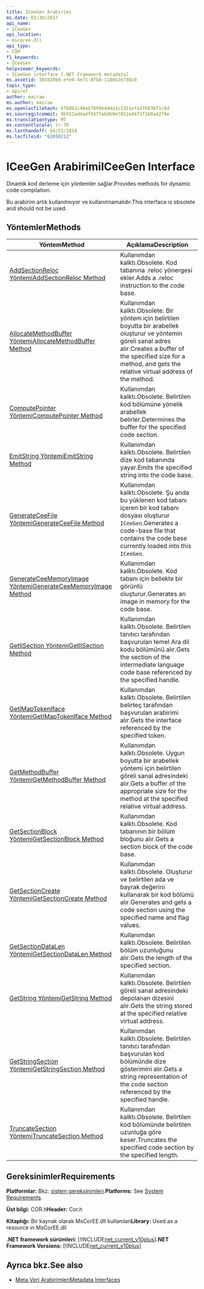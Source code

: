 ```yaml
---
title: ICeeGen Arabirimi
ms.date: 03/30/2017
api_name:
- ICeeGen
api_location:
- mscoree.dll
api_type:
- COM
f1_keywords:
- ICeeGen
helpviewer_keywords:
- ICeeGen interface [.NET Framework metadata]
ms.assetid: 383d20b0-efe9-4e71-8fb8-1186b2e7d0c0
topic_type:
- apiref
author: mairaw
ms.author: mairaw
ms.openlocfilehash: 6fb081c48abf899b44da1c1351efa3f6036f1c8d
ms.sourcegitcommit: 9b552addadfb57fab0b9e7852ed4f1f1b8a42f8e
ms.translationtype: MT
ms.contentlocale: tr-TR
ms.lasthandoff: 04/23/2019
ms.locfileid: "62050213"
---
```

# <a name="iceegen-interface"></a><span data-ttu-id="f8a5d-102">ICeeGen Arabirimi</span><span class="sxs-lookup"><span data-stu-id="f8a5d-102">ICeeGen Interface</span></span>
<span data-ttu-id="f8a5d-103">Dinamik kod derleme için yöntemler sağlar.</span><span class="sxs-lookup"><span data-stu-id="f8a5d-103">Provides methods for dynamic code compilation.</span></span>  
  
 <span data-ttu-id="f8a5d-104">Bu arabirim artık kullanılmıyor ve kullanılmamalıdır.</span><span class="sxs-lookup"><span data-stu-id="f8a5d-104">This interface is obsolete and should not be used.</span></span>  
  
## <a name="methods"></a><span data-ttu-id="f8a5d-105">Yöntemler</span><span class="sxs-lookup"><span data-stu-id="f8a5d-105">Methods</span></span>  
  
|<span data-ttu-id="f8a5d-106">Yöntem</span><span class="sxs-lookup"><span data-stu-id="f8a5d-106">Method</span></span>|<span data-ttu-id="f8a5d-107">Açıklama</span><span class="sxs-lookup"><span data-stu-id="f8a5d-107">Description</span></span>|  
|------------|-----------------|  
|[<span data-ttu-id="f8a5d-108">AddSectionReloc Yöntemi</span><span class="sxs-lookup"><span data-stu-id="f8a5d-108">AddSectionReloc Method</span></span>](../../../../docs/framework/unmanaged-api/metadata/iceegen-addsectionreloc-method.md)|<span data-ttu-id="f8a5d-109">Kullanımdan kalktı.</span><span class="sxs-lookup"><span data-stu-id="f8a5d-109">Obsolete.</span></span> <span data-ttu-id="f8a5d-110">Kod tabanına .reloc yönergesi ekler.</span><span class="sxs-lookup"><span data-stu-id="f8a5d-110">Adds a .reloc instruction to the code base.</span></span>|  
|[<span data-ttu-id="f8a5d-111">AllocateMethodBuffer Yöntemi</span><span class="sxs-lookup"><span data-stu-id="f8a5d-111">AllocateMethodBuffer Method</span></span>](../../../../docs/framework/unmanaged-api/metadata/iceegen-allocatemethodbuffer-method.md)|<span data-ttu-id="f8a5d-112">Kullanımdan kalktı.</span><span class="sxs-lookup"><span data-stu-id="f8a5d-112">Obsolete.</span></span> <span data-ttu-id="f8a5d-113">Bir yöntem için belirtilen boyutta bir arabellek oluşturur ve yöntemin göreli sanal adres alır.</span><span class="sxs-lookup"><span data-stu-id="f8a5d-113">Creates a buffer of the specified size for a method, and gets the relative virtual address of the method.</span></span>|  
|[<span data-ttu-id="f8a5d-114">ComputePointer Yöntemi</span><span class="sxs-lookup"><span data-stu-id="f8a5d-114">ComputePointer Method</span></span>](../../../../docs/framework/unmanaged-api/metadata/iceegen-computepointer-method.md)|<span data-ttu-id="f8a5d-115">Kullanımdan kalktı.</span><span class="sxs-lookup"><span data-stu-id="f8a5d-115">Obsolete.</span></span> <span data-ttu-id="f8a5d-116">Belirtilen kod bölümüne yönelik arabellek belirler.</span><span class="sxs-lookup"><span data-stu-id="f8a5d-116">Determines the buffer for the specified code section.</span></span>|  
|[<span data-ttu-id="f8a5d-117">EmitString Yöntemi</span><span class="sxs-lookup"><span data-stu-id="f8a5d-117">EmitString Method</span></span>](../../../../docs/framework/unmanaged-api/metadata/iceegen-emitstring-method.md)|<span data-ttu-id="f8a5d-118">Kullanımdan kalktı.</span><span class="sxs-lookup"><span data-stu-id="f8a5d-118">Obsolete.</span></span> <span data-ttu-id="f8a5d-119">Belirtilen dize kod tabanında yayar.</span><span class="sxs-lookup"><span data-stu-id="f8a5d-119">Emits the specified string into the code base.</span></span>|  
|[<span data-ttu-id="f8a5d-120">GenerateCeeFile Yöntemi</span><span class="sxs-lookup"><span data-stu-id="f8a5d-120">GenerateCeeFile Method</span></span>](../../../../docs/framework/unmanaged-api/metadata/iceegen-generateceefile-method.md)|<span data-ttu-id="f8a5d-121">Kullanımdan kalktı.</span><span class="sxs-lookup"><span data-stu-id="f8a5d-121">Obsolete.</span></span> <span data-ttu-id="f8a5d-122">Şu anda bu yüklenen kod tabanı içeren bir kod tabanı dosyası oluşturur `ICeeGen`.</span><span class="sxs-lookup"><span data-stu-id="f8a5d-122">Generates a code-base file that contains the code base currently loaded into this `ICeeGen`.</span></span>|  
|[<span data-ttu-id="f8a5d-123">GenerateCeeMemoryImage Yöntemi</span><span class="sxs-lookup"><span data-stu-id="f8a5d-123">GenerateCeeMemoryImage Method</span></span>](../../../../docs/framework/unmanaged-api/metadata/iceegen-generateceememoryimage-method.md)|<span data-ttu-id="f8a5d-124">Kullanımdan kalktı.</span><span class="sxs-lookup"><span data-stu-id="f8a5d-124">Obsolete.</span></span> <span data-ttu-id="f8a5d-125">Kod tabanı için bellekte bir görüntü oluşturur.</span><span class="sxs-lookup"><span data-stu-id="f8a5d-125">Generates an image in memory for the code base.</span></span>|  
|[<span data-ttu-id="f8a5d-126">GetIlSection Yöntemi</span><span class="sxs-lookup"><span data-stu-id="f8a5d-126">GetIlSection Method</span></span>](../../../../docs/framework/unmanaged-api/metadata/iceegen-getilsection-method.md)|<span data-ttu-id="f8a5d-127">Kullanımdan kalktı.</span><span class="sxs-lookup"><span data-stu-id="f8a5d-127">Obsolete.</span></span> <span data-ttu-id="f8a5d-128">Belirtilen tanıtıcı tarafından başvurulan temel Ara dil kodu bölümünü alır.</span><span class="sxs-lookup"><span data-stu-id="f8a5d-128">Gets the section of the intermediate language code base referenced by the specified handle.</span></span>|  
|[<span data-ttu-id="f8a5d-129">GetIMapTokenIface Yöntemi</span><span class="sxs-lookup"><span data-stu-id="f8a5d-129">GetIMapTokenIface Method</span></span>](../../../../docs/framework/unmanaged-api/metadata/iceegen-getimaptokeniface-method.md)|<span data-ttu-id="f8a5d-130">Kullanımdan kalktı.</span><span class="sxs-lookup"><span data-stu-id="f8a5d-130">Obsolete.</span></span> <span data-ttu-id="f8a5d-131">Belirtilen belirteç tarafından başvurulan arabirimi alır.</span><span class="sxs-lookup"><span data-stu-id="f8a5d-131">Gets the interface referenced by the specified token.</span></span>|  
|[<span data-ttu-id="f8a5d-132">GetMethodBuffer Yöntemi</span><span class="sxs-lookup"><span data-stu-id="f8a5d-132">GetMethodBuffer Method</span></span>](../../../../docs/framework/unmanaged-api/metadata/iceegen-getmethodbuffer-method.md)|<span data-ttu-id="f8a5d-133">Kullanımdan kalktı.</span><span class="sxs-lookup"><span data-stu-id="f8a5d-133">Obsolete.</span></span> <span data-ttu-id="f8a5d-134">Uygun boyutta bir arabellek yöntemi için belirtilen göreli sanal adresindeki alır.</span><span class="sxs-lookup"><span data-stu-id="f8a5d-134">Gets a buffer of the appropriate size for the method at the specified relative virtual address.</span></span>|  
|[<span data-ttu-id="f8a5d-135">GetSectionBlock Yöntemi</span><span class="sxs-lookup"><span data-stu-id="f8a5d-135">GetSectionBlock Method</span></span>](../../../../docs/framework/unmanaged-api/metadata/iceegen-getsectionblock-method.md)|<span data-ttu-id="f8a5d-136">Kullanımdan kalktı.</span><span class="sxs-lookup"><span data-stu-id="f8a5d-136">Obsolete.</span></span> <span data-ttu-id="f8a5d-137">Kod tabanının bir bölüm bloğunu alır.</span><span class="sxs-lookup"><span data-stu-id="f8a5d-137">Gets a section block of the code base.</span></span>|  
|[<span data-ttu-id="f8a5d-138">GetSectionCreate Yöntemi</span><span class="sxs-lookup"><span data-stu-id="f8a5d-138">GetSectionCreate Method</span></span>](../../../../docs/framework/unmanaged-api/metadata/iceegen-getsectioncreate-method.md)|<span data-ttu-id="f8a5d-139">Kullanımdan kalktı.</span><span class="sxs-lookup"><span data-stu-id="f8a5d-139">Obsolete.</span></span> <span data-ttu-id="f8a5d-140">Oluşturur ve belirtilen ada ve bayrak değerini kullanarak bir kod bölümü alır.</span><span class="sxs-lookup"><span data-stu-id="f8a5d-140">Generates and gets a code section using the specified name and flag values.</span></span>|  
|[<span data-ttu-id="f8a5d-141">GetSectionDataLen Yöntemi</span><span class="sxs-lookup"><span data-stu-id="f8a5d-141">GetSectionDataLen Method</span></span>](../../../../docs/framework/unmanaged-api/metadata/iceegen-getsectiondatalen-method.md)|<span data-ttu-id="f8a5d-142">Kullanımdan kalktı.</span><span class="sxs-lookup"><span data-stu-id="f8a5d-142">Obsolete.</span></span> <span data-ttu-id="f8a5d-143">Belirtilen bölüm uzunluğunu alır.</span><span class="sxs-lookup"><span data-stu-id="f8a5d-143">Gets the length of the specified section.</span></span>|  
|[<span data-ttu-id="f8a5d-144">GetString Yöntemi</span><span class="sxs-lookup"><span data-stu-id="f8a5d-144">GetString Method</span></span>](../../../../docs/framework/unmanaged-api/metadata/iceegen-getstring-method.md)|<span data-ttu-id="f8a5d-145">Kullanımdan kalktı.</span><span class="sxs-lookup"><span data-stu-id="f8a5d-145">Obsolete.</span></span> <span data-ttu-id="f8a5d-146">Belirtilen göreli sanal adresindeki depolanan dizesini alır.</span><span class="sxs-lookup"><span data-stu-id="f8a5d-146">Gets the string stored at the specified relative virtual address.</span></span>|  
|[<span data-ttu-id="f8a5d-147">GetStringSection Yöntemi</span><span class="sxs-lookup"><span data-stu-id="f8a5d-147">GetStringSection Method</span></span>](../../../../docs/framework/unmanaged-api/metadata/iceegen-getstringsection-method.md)|<span data-ttu-id="f8a5d-148">Kullanımdan kalktı.</span><span class="sxs-lookup"><span data-stu-id="f8a5d-148">Obsolete.</span></span> <span data-ttu-id="f8a5d-149">Belirtilen tanıtıcı tarafından başvurulan kod bölümünde dize gösterimini alır.</span><span class="sxs-lookup"><span data-stu-id="f8a5d-149">Gets a string representation of the code section referenced by the specified handle.</span></span>|  
|[<span data-ttu-id="f8a5d-150">TruncateSection Yöntemi</span><span class="sxs-lookup"><span data-stu-id="f8a5d-150">TruncateSection Method</span></span>](../../../../docs/framework/unmanaged-api/metadata/iceegen-truncatesection-method.md)|<span data-ttu-id="f8a5d-151">Kullanımdan kalktı.</span><span class="sxs-lookup"><span data-stu-id="f8a5d-151">Obsolete.</span></span> <span data-ttu-id="f8a5d-152">Belirtilen kod bölümünde belirtilen uzunluğa göre keser.</span><span class="sxs-lookup"><span data-stu-id="f8a5d-152">Truncates the specified code section by the specified length.</span></span>|  
  
## <a name="requirements"></a><span data-ttu-id="f8a5d-153">Gereksinimler</span><span class="sxs-lookup"><span data-stu-id="f8a5d-153">Requirements</span></span>  
 <span data-ttu-id="f8a5d-154">**Platformlar:** Bkz: [sistem gereksinimleri](../../../../docs/framework/get-started/system-requirements.md).</span><span class="sxs-lookup"><span data-stu-id="f8a5d-154">**Platforms:** See [System Requirements](../../../../docs/framework/get-started/system-requirements.md).</span></span>  
  
 <span data-ttu-id="f8a5d-155">**Üst bilgi:** COR.h</span><span class="sxs-lookup"><span data-stu-id="f8a5d-155">**Header:** Cor.h</span></span>  
  
 <span data-ttu-id="f8a5d-156">**Kitaplığı:** Bir kaynak olarak MsCorEE.dll kullanılan</span><span class="sxs-lookup"><span data-stu-id="f8a5d-156">**Library:** Used as a resource in MsCorEE.dll</span></span>  
  
 <span data-ttu-id="f8a5d-157">**.NET framework sürümleri:** [!INCLUDE[net_current_v10plus](../../../../includes/net-current-v10plus-md.md)]</span><span class="sxs-lookup"><span data-stu-id="f8a5d-157">**.NET Framework Versions:** [!INCLUDE[net_current_v10plus](../../../../includes/net-current-v10plus-md.md)]</span></span>  
  
## <a name="see-also"></a><span data-ttu-id="f8a5d-158">Ayrıca bkz.</span><span class="sxs-lookup"><span data-stu-id="f8a5d-158">See also</span></span>

- [<span data-ttu-id="f8a5d-159">Meta Veri Arabirimleri</span><span class="sxs-lookup"><span data-stu-id="f8a5d-159">Metadata Interfaces</span></span>](../../../../docs/framework/unmanaged-api/metadata/metadata-interfaces.md)
